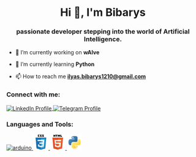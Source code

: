 <h1 align="center">Hi 👋, I'm Bibarys</h1>
<h3 align="center">passionate developer stepping into the world of Artificial Intelligence.</h3>

- 🔭 I’m currently working on **wAIve**

- 🌱 I’m currently learning **Python**

- 📫 How to reach me **ilyas.bibarys1210@gmail.com**

<h3 align="left">Connect with me:</h3>
<p align="left">
<a href="https://www.linkedin.com/in/bibarys-ilyas-7825a523b" target="blank">
<img align="center" src="https://raw.githubusercontent.com/rahuldkjain/github-profile-readme-generator/master/src/images/icons/Social/linked-in-alt.svg" alt="LinkedIn Profile" height="30" width="40" />
<a href="https://t.me/arynuly" target="blank">
<img align="center" src="https://cdn-icons-png.flaticon.com/512/2111/2111646.png" alt="Telegram Profile" height="30" width="40" />
</a>
</p>

<h3 align="left">Languages and Tools:</h3>
<p align="left"> 
<a href="https://www.arduino.cc/" target="_blank" rel="noreferrer">
<img src="https://cdn.worldvectorlogo.com/logos/arduino-1.svg" alt="arduino" width="40" height="40"/> 
</a> 
<a href="https://www.w3schools.com/css/" target="_blank" rel="noreferrer">
<img src="https://raw.githubusercontent.com/devicons/devicon/master/icons/css3/css3-original-wordmark.svg" alt="css3" width="40" height="40"/> 
</a> 
<a href="https://www.w3.org/html/" target="_blank" rel="noreferrer">
<img src="https://raw.githubusercontent.com/devicons/devicon/master/icons/html5/html5-original-wordmark.svg" alt="html5" width="40" height="40"/> 
</a> 
<a href="https://www.python.org" target="_blank" rel="noreferrer">
<img src="https://raw.githubusercontent.com/devicons/devicon/master/icons/python/python-original.svg" alt="python" width="40" height="40"/> 
</a> 
</p>

